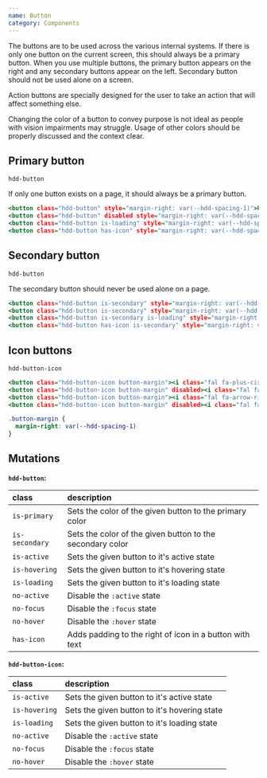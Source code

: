 ```yaml
---
name: Button
category: Components
---
```


The buttons are to be used across the various internal systems. If there is only one button on the current screen, this should always be a primary button. When you use multiple buttons, the primary button appears on the right and any secondary buttons appear on the left. Secondary button should not be used alone on a screen.

Action buttons are specially designed for the user to take an action that will affect something else.

Changing the color of a button to convey purpose is not ideal as people with vision impairments may struggle. Usage of other colors should be properly discussed and the context clear.


## Primary button
`hdd-button`

If only one button exists on a page, it should always be a primary button. 

```primary-button.html
<button class="hdd-button" style="margin-right: var(--hdd-spacing-1)">Primary</button>
<button class="hdd-button" disabled style="margin-right: var(--hdd-spacing-1)">Disabled</button>
<button class="hdd-button is-loading" style="margin-right: var(--hdd-spacing-1)">Loading</button>
<button class="hdd-button has-icon" style="margin-right: var(--hdd-spacing-1)"><i class="fal fa-cog"></i>Icon button</button>
```

## Secondary button
`hdd-button`

The secondary button should never be used alone on a page.

```secondary-button.html
<button class="hdd-button is-secondary" style="margin-right: var(--hdd-spacing-1)">Secondary</button>
<button class="hdd-button is-secondary" style="margin-right: var(--hdd-spacing-1)" disabled>Disabled</button>
<button class="hdd-button is-secondary is-loading" style="margin-right: var(--hdd-spacing-1)">Loading</button>
<button class="hdd-button has-icon is-secondary" style="margin-right: var(--hdd-spacing-1)"><i class="fal fa-cog"></i>Icon button</button>
```

## Icon buttons
`hdd-button-icon`


```icon-button.html
<button class="hdd-button-icon button-margin"><i class="fal fa-plus-circle"></i></button>
<button class="hdd-button-icon button-margin" disabled><i class="fal fa-plus-circle"></i></button>
<button class="hdd-button-icon button-margin"><i class="fal fa-arrow-right"></i></button>
<button class="hdd-button-icon button-margin" disabled><i class="fal fa-arrow-right"></i></button>
```

```icon-button.css  hidden
.button-margin {
  margin-right: var(--hdd-spacing-1)
}
```

## Mutations
**`hdd-button`:**

| class | description|
| :--- | :--- |
| `is-primary` | Sets the color of the given button to the primary color |
| `is-secondary` | Sets the color of the given button to the secondary color |
| `is-active` | Sets the given button to it's active state |
| `is-hovering` | Sets the given button to it's hovering state |
| `is-loading` | Sets the given button to it's loading state |
| `no-active` | Disable the `:active` state |
| `no-focus` | Disable the `:focus` state |
| `no-hover` | Disable the `:hover` state |
| `has-icon` | Adds padding to the right of icon in a button with text |

**`hdd-button-icon`:**

| class | description|
| :--- | :--- |
| `is-active` | Sets the given button to it's active state |
| `is-hovering` | Sets the given button to it's hovering state |
| `is-loading` | Sets the given button to it's loading state |
| `no-active` | Disable the `:active` state |
| `no-focus` | Disable the `:focus` state |
| `no-hover` | Disable the `:hover` state |
